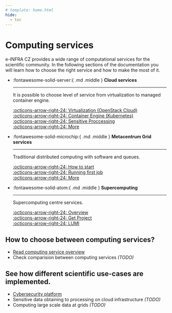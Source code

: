 ```yaml
---
# template: home.html
hide:
  - toc
---
```


# Computing services

e-INFRA CZ provides a wide range of computational services for the scientific community. In the following sections of the documentation you will learn how to choose the right service and how to make the most of it.

<div class="grid cards" markdown>

-   :fontawesome-solid-server:{ .md .middle } __Cloud services__

    ---

    It is possible to choose level of service from virtualization to managed container engine.

    [:octicons-arrow-right-24: Virtualization (OpenStack Cloud)](./openstack/)   
    [:octicons-arrow-right-24: Container Engine (Kubernetes)](./kubernetes/)   
    [:octicons-arrow-right-24: Sensitive Proccessing](./sensitive/)   
    [:octicons-arrow-right-24: More](./concepts/)

-   :fontawesome-solid-microchip:{ .md .middle } __Metacentrum Grid services__

    ---

    Traditional distributed computing with software and queues.

    [:octicons-arrow-right-24: How to start](./grid/)   
    [:octicons-arrow-right-24: Running first job](./grid/)   
    [:octicons-arrow-right-24: More](./grid/)   

-   :fontawesome-solid-atom:{ .md .middle } __Supercomputing__

    ---

    Supercomputing centre services.

    [:octicons-arrow-right-24: Overview](./supercomputing/)   
    [:octicons-arrow-right-24: Get Project](./supercomputing/general/applying-for-resources/)   
    [:octicons-arrow-right-24: LUMI](https://docs.lumi-supercomputer.eu/)   


</div>

## How to choose between computing services?

- [Read computing service overview](./concepts/)
- Check comparision between computing services _(TODO)_

## See how different scientific use-cases are implemented.

- [Cybersecurity platform](./concepts/use-cases/muni-kypo)
- Sensitive data obtaining to processing on cloud infrastructure _(TODO)_
- Computing large scale data at grids _(TODO)_
